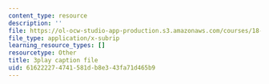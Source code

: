 ```yaml
---
content_type: resource
description: ''
file: https://ol-ocw-studio-app-production.s3.amazonaws.com/courses/18-065-matrix-methods-in-data-analysis-signal-processing-and-machine-learning-spring-2018/616222274741581db8e343fa71d465b9_NcPUI7aPFhA.vtt
file_type: application/x-subrip
learning_resource_types: []
resourcetype: Other
title: 3play caption file
uid: 61622227-4741-581d-b8e3-43fa71d465b9
---
```

